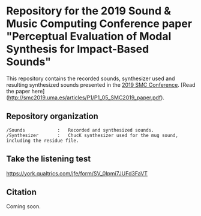 # Repository for the 2019 Sound & Music Computing Conference paper "Perceptual Evaluation of Modal Synthesis for Impact-Based Sounds"

This repository contains the recorded sounds, synthesizer used and resulting synthesized sounds presented in the [2019 SMC Conference](http://smc2019.uma.es/index.html). [Read the paper here] (http://smc2019.uma.es/articles/P1/P1_05_SMC2019_paper.pdf).

## Repository organization

```
/Sounds            :   Recorded and synthesized sounds.
/Synthesizer       :   ChucK synthesizer used for the mug sound, including the residue file.
```

## Take the listening test

https://york.qualtrics.com/jfe/form/SV_0Ipmi7JUFd3FaVT

## Citation

Coming soon.
